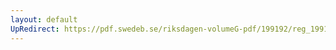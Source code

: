 ```yaml
---
layout: default
UpRedirect: https://pdf.swedeb.se/riksdagen-volumeG-pdf/199192/reg_199192/reg_199192_0112.pdf
---
```

